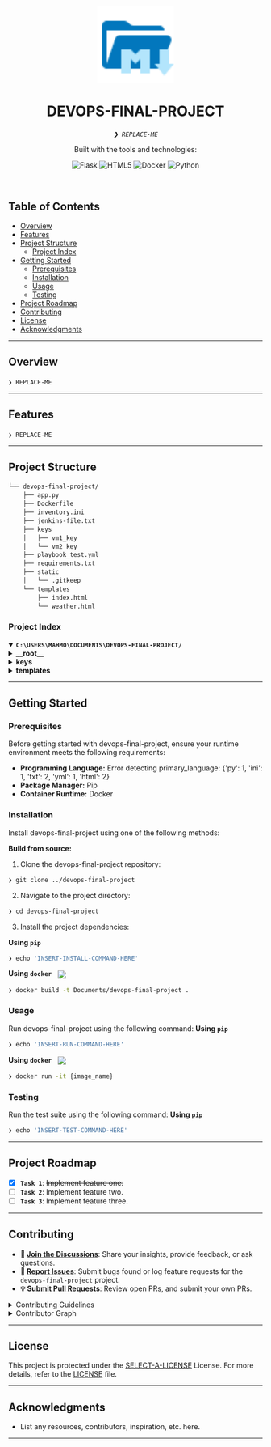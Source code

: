 <p align="center">
    <img src="https://raw.githubusercontent.com/PKief/vscode-material-icon-theme/ec559a9f6bfd399b82bb44393651661b08aaf7ba/icons/folder-markdown-open.svg" align="center" width="30%">
</p>
<p align="center"><h1 align="center">DEVOPS-FINAL-PROJECT</h1></p>
<p align="center">
	<em><code>❯ REPLACE-ME</code></em>
</p>
<p align="center">
	<!-- local repository, no metadata badges. --></p>
<p align="center">Built with the tools and technologies:</p>
<p align="center">
	<img src="https://img.shields.io/badge/Flask-000000.svg?style=default&logo=Flask&logoColor=white" alt="Flask">
	<img src="https://img.shields.io/badge/HTML5-E34F26.svg?style=default&logo=HTML5&logoColor=white" alt="HTML5">
	<img src="https://img.shields.io/badge/Docker-2496ED.svg?style=default&logo=Docker&logoColor=white" alt="Docker">
	<img src="https://img.shields.io/badge/Python-3776AB.svg?style=default&logo=Python&logoColor=white" alt="Python">
</p>
<br>

##  Table of Contents

- [ Overview](#-overview)
- [ Features](#-features)
- [ Project Structure](#-project-structure)
  - [ Project Index](#-project-index)
- [ Getting Started](#-getting-started)
  - [ Prerequisites](#-prerequisites)
  - [ Installation](#-installation)
  - [ Usage](#-usage)
  - [ Testing](#-testing)
- [ Project Roadmap](#-project-roadmap)
- [ Contributing](#-contributing)
- [ License](#-license)
- [ Acknowledgments](#-acknowledgments)

---

##  Overview

<code>❯ REPLACE-ME</code>

---

##  Features

<code>❯ REPLACE-ME</code>

---

##  Project Structure

```sh
└── devops-final-project/
    ├── app.py
    ├── Dockerfile
    ├── inventory.ini
    ├── jenkins-file.txt
    ├── keys
    │   ├── vm1_key
    │   └── vm2_key
    ├── playbook_test.yml
    ├── requirements.txt
    ├── static
    │   └── .gitkeep
    └── templates
        ├── index.html
        └── weather.html
```


###  Project Index
<details open>
	<summary><b><code>C:\USERS\MAHMO\DOCUMENTS\DEVOPS-FINAL-PROJECT/</code></b></summary>
	<details> <!-- __root__ Submodule -->
		<summary><b>__root__</b></summary>
		<blockquote>
			<table>
			<tr>
				<td><b><a href='C:\Users\mahmo\Documents\devops-final-project/blob/master/app.py'>app.py</a></b></td>
				<td><code>❯ REPLACE-ME</code></td>
			</tr>
			<tr>
				<td><b><a href='C:\Users\mahmo\Documents\devops-final-project/blob/master/Dockerfile'>Dockerfile</a></b></td>
				<td><code>❯ REPLACE-ME</code></td>
			</tr>
			<tr>
				<td><b><a href='C:\Users\mahmo\Documents\devops-final-project/blob/master/inventory.ini'>inventory.ini</a></b></td>
				<td><code>❯ REPLACE-ME</code></td>
			</tr>
			<tr>
				<td><b><a href='C:\Users\mahmo\Documents\devops-final-project/blob/master/jenkins-file.txt'>jenkins-file.txt</a></b></td>
				<td><code>❯ REPLACE-ME</code></td>
			</tr>
			<tr>
				<td><b><a href='C:\Users\mahmo\Documents\devops-final-project/blob/master/playbook_test.yml'>playbook_test.yml</a></b></td>
				<td><code>❯ REPLACE-ME</code></td>
			</tr>
			<tr>
				<td><b><a href='C:\Users\mahmo\Documents\devops-final-project/blob/master/requirements.txt'>requirements.txt</a></b></td>
				<td><code>❯ REPLACE-ME</code></td>
			</tr>
			</table>
		</blockquote>
	</details>
	<details> <!-- keys Submodule -->
		<summary><b>keys</b></summary>
		<blockquote>
			<table>
			<tr>
				<td><b><a href='C:\Users\mahmo\Documents\devops-final-project/blob/master/keys\vm1_key'>vm1_key</a></b></td>
				<td><code>❯ REPLACE-ME</code></td>
			</tr>
			<tr>
				<td><b><a href='C:\Users\mahmo\Documents\devops-final-project/blob/master/keys\vm2_key'>vm2_key</a></b></td>
				<td><code>❯ REPLACE-ME</code></td>
			</tr>
			</table>
		</blockquote>
	</details>
	<details> <!-- templates Submodule -->
		<summary><b>templates</b></summary>
		<blockquote>
			<table>
			<tr>
				<td><b><a href='C:\Users\mahmo\Documents\devops-final-project/blob/master/templates\index.html'>index.html</a></b></td>
				<td><code>❯ REPLACE-ME</code></td>
			</tr>
			<tr>
				<td><b><a href='C:\Users\mahmo\Documents\devops-final-project/blob/master/templates\weather.html'>weather.html</a></b></td>
				<td><code>❯ REPLACE-ME</code></td>
			</tr>
			</table>
		</blockquote>
	</details>
</details>

---
##  Getting Started

###  Prerequisites

Before getting started with devops-final-project, ensure your runtime environment meets the following requirements:

- **Programming Language:** Error detecting primary_language: {'py': 1, 'ini': 1, 'txt': 2, 'yml': 1, 'html': 2}
- **Package Manager:** Pip
- **Container Runtime:** Docker


###  Installation

Install devops-final-project using one of the following methods:

**Build from source:**

1. Clone the devops-final-project repository:
```sh
❯ git clone ../devops-final-project
```

2. Navigate to the project directory:
```sh
❯ cd devops-final-project
```

3. Install the project dependencies:


**Using `pip`** &nbsp; [<img align="center" src="" />]()

```sh
❯ echo 'INSERT-INSTALL-COMMAND-HERE'
```


**Using `docker`** &nbsp; [<img align="center" src="https://img.shields.io/badge/Docker-2CA5E0.svg?style={badge_style}&logo=docker&logoColor=white" />](https://www.docker.com/)

```sh
❯ docker build -t Documents/devops-final-project .
```




###  Usage
Run devops-final-project using the following command:
**Using `pip`** &nbsp; [<img align="center" src="" />]()

```sh
❯ echo 'INSERT-RUN-COMMAND-HERE'
```


**Using `docker`** &nbsp; [<img align="center" src="https://img.shields.io/badge/Docker-2CA5E0.svg?style={badge_style}&logo=docker&logoColor=white" />](https://www.docker.com/)

```sh
❯ docker run -it {image_name}
```


###  Testing
Run the test suite using the following command:
**Using `pip`** &nbsp; [<img align="center" src="" />]()

```sh
❯ echo 'INSERT-TEST-COMMAND-HERE'
```


---
##  Project Roadmap

- [X] **`Task 1`**: <strike>Implement feature one.</strike>
- [ ] **`Task 2`**: Implement feature two.
- [ ] **`Task 3`**: Implement feature three.

---

##  Contributing

- **💬 [Join the Discussions](https://LOCAL/Documents/devops-final-project/discussions)**: Share your insights, provide feedback, or ask questions.
- **🐛 [Report Issues](https://LOCAL/Documents/devops-final-project/issues)**: Submit bugs found or log feature requests for the `devops-final-project` project.
- **💡 [Submit Pull Requests](https://LOCAL/Documents/devops-final-project/blob/main/CONTRIBUTING.md)**: Review open PRs, and submit your own PRs.

<details closed>
<summary>Contributing Guidelines</summary>

1. **Fork the Repository**: Start by forking the project repository to your LOCAL account.
2. **Clone Locally**: Clone the forked repository to your local machine using a git client.
   ```sh
   git clone C:\Users\mahmo\Documents\devops-final-project
   ```
3. **Create a New Branch**: Always work on a new branch, giving it a descriptive name.
   ```sh
   git checkout -b new-feature-x
   ```
4. **Make Your Changes**: Develop and test your changes locally.
5. **Commit Your Changes**: Commit with a clear message describing your updates.
   ```sh
   git commit -m 'Implemented new feature x.'
   ```
6. **Push to LOCAL**: Push the changes to your forked repository.
   ```sh
   git push origin new-feature-x
   ```
7. **Submit a Pull Request**: Create a PR against the original project repository. Clearly describe the changes and their motivations.
8. **Review**: Once your PR is reviewed and approved, it will be merged into the main branch. Congratulations on your contribution!
</details>

<details closed>
<summary>Contributor Graph</summary>
<br>
<p align="left">
   <a href="https://LOCAL{/Documents/devops-final-project/}graphs/contributors">
      <img src="https://contrib.rocks/image?repo=Documents/devops-final-project">
   </a>
</p>
</details>

---

##  License

This project is protected under the [SELECT-A-LICENSE](https://choosealicense.com/licenses) License. For more details, refer to the [LICENSE](https://choosealicense.com/licenses/) file.

---

##  Acknowledgments

- List any resources, contributors, inspiration, etc. here.

---
